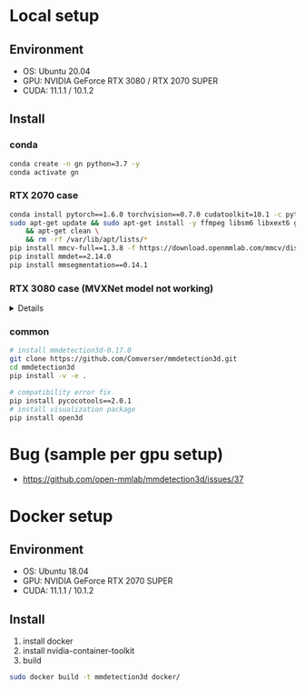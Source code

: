 # Local setup

## Environment

-   OS: Ubuntu 20.04
-   GPU: NVIDIA GeForce RTX 3080 / RTX 2070 SUPER
-   CUDA: 11.1.1 / 10.1.2

## Install
### conda
```bash
conda create -n gn python=3.7 -y
conda activate gn
```
### RTX 2070 case
```bash
conda install pytorch==1.6.0 torchvision==0.7.0 cudatoolkit=10.1 -c pytorch
sudo apt-get update && sudo apt-get install -y ffmpeg libsm6 libxext6 git ninja-build libglib2.0-0 libsm6 libxrender-dev libxext6 \
    && apt-get clean \
    && rm -rf /var/lib/apt/lists/*
pip install mmcv-full==1.3.8 -f https://download.openmmlab.com/mmcv/dist/cu101/torch1.6.0/index.html
pip install mmdet==2.14.0
pip install mmsegmentation==0.14.1
```

### RTX 3080 case (MVXNet model not working)
<details>
```
# install PyTorch with the CUDA version
conda install pytorch==1.8.0 torchvision==0.9.0 cudatoolkit=11.1 -c pytorch -c nvidia
# install mmcv
pip install mmcv-full==1.4.0
# install mmdetection
pip install mmdet==2.19.0
# install mmsegmentation
pip install mmsegmentation==0.19.0
```
</details>

### common
```bash
# install mmdetection3d-0.17.0
git clone https://github.com/Comverser/mmdetection3d.git
cd mmdetection3d
pip install -v -e .

# compatibility error fix
pip install pycocotools==2.0.1
# install visualization package
pip install open3d
```

# Bug (sample per gpu setup)

-   https://github.com/open-mmlab/mmdetection3d/issues/37

# Docker setup

## Environment
-   OS: Ubuntu 18.04
-   GPU: NVIDIA GeForce RTX 2070 SUPER
-   CUDA: 11.1.1 / 10.1.2

## Install
1. install docker
2. install nvidia-container-toolkit
3. build
```bash
sudo docker build -t mmdetection3d docker/
```
